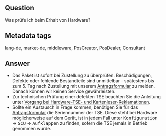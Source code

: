 ## Question

Was prüfe ich beim Erhalt von Hardware?

## Metadata tags

lang-de, market-de, middleware, PosCreator, PosDealer, Consultant

## Answer

* Das Paket ist sofort bei Zustellung zu überprüfen. Beschädigungen, Defekte oder fehlende Bestandteile sind unmittelbar - spätestens bis zum 5. Tag nach Zustellung mit unserem [Antragsformular](forms.office.com/Pages/ResponsePage.aspx?id=xATQxbj7fU2tH7MXSX6lnMhlPV7MECtPrCS3ojqjPz9URTJVQ0VLMDMzNFdSN1FQNFVWUkYxU041My4u) zu melden. Danach können wir keinen Service gewährleisten.
* Zur technischen Prüfung einer defekten TSE beachten Sie die Anleitung unter [Vorgang bei Hardware-TSE- und Kartenleser-Reklamationen](docs.fiskaltrust.cloud/docs/posdealers/get-started/after-sales/troubleshooting-hardware-tse-complaint#vorgang-bei-hardware-tse--und-kartenleser-reklamationen).
* Sollte ein Austausch in Frage kommen, benötigen Sie für das [Antragsformular](forms.office.com/Pages/ResponsePage.aspx?id=xATQxbj7fU2tH7MXSX6lnMhlPV7MECtPrCS3ojqjPz9URTJVQ0VLMDMzNFdSN1FQNFVWUkYxU041My4u) die Seriennummer der TSE. Diese steht bei Hardware möglicherweise auf dem Gerät, ist in jedem Fall unter <kbd>Konfiguration</kbd>   &rarr;  <kbd>SCU</kbd>  &rarr;  <kbd>Aufklappen</kbd>  zu finden, sofern die TSE jemals in Betrieb genommen wurde. 
